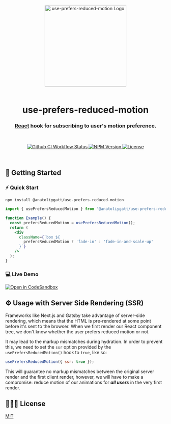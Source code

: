 <br>

<div align="center">
  <img src="https://i.imgur.com/pVg0HpQ.png" width="256" alt="use-prefers-reduced-motion Logo">
</div>

<br>

<h1 align="center">use-prefers-reduced-motion</h1>
<h3 align="center"><a href="https://reactjs.org">React</a> hook for subscribing to user's motion preference.</h3>

<br>

<p align="center">
  <a href="https://github.com/anatoliygatt/use-prefers-reduced-motion/actions?query=workflow%3ACI">
    <img src="https://img.shields.io/github/actions/workflow/status/anatoliygatt/use-prefers-reduced-motion/ci.yml?branch=master&style=for-the-badge&logo=github&label=CI&labelColor=000000" alt="Github CI Workflow Status">
  </a>
  <a href="https://www.npmjs.com/package/@anatoliygatt/use-prefers-reduced-motion">
    <img src="https://img.shields.io/npm/v/@anatoliygatt/use-prefers-reduced-motion.svg?style=for-the-badge&logo=npm&labelColor=000000" alt="NPM Version">
  </a>
  <a href="https://github.com/anatoliygatt/use-prefers-reduced-motion/blob/master/LICENSE">
    <img src="https://img.shields.io/github/license/anatoliygatt/use-prefers-reduced-motion.svg?style=for-the-badge&logo=opensourceinitiative&logoColor=ffffff&labelColor=000000" alt="License">
  </a>
</p>

<br>

## 🚀 Getting Started

### ⚡️ Quick Start

```shell
npm install @anatoliygatt/use-prefers-reduced-motion
```

```jsx
import { usePrefersReducedMotion } from '@anatoliygatt/use-prefers-reduced-motion';

function Example() {
  const prefersReducedMotion = usePrefersReducedMotion();
  return (
    <div
      className={`box ${
        prefersReducedMotion ? 'fade-in' : 'fade-in-and-scale-up'
      }`}
    />
  );
}
```

### 💻 Live Demo

[![Open in CodeSandbox](https://codesandbox.io/static/img/play-codesandbox.svg)](https://codesandbox.io/s/demo-for-anatoliygatt-use-prefers-reduced-motion-68910)

## ⚙️ Usage with Server Side Rendering (SSR)

Frameworks like Next.js and Gatsby take advantage of server-side rendering, which means that the HTML is pre-rendered at some point before it's sent to the browser. When we first render our React component tree, we don't know whether the user prefers reduced motion or not.

It may lead to the markup mismatches during hydration. In order to prevent this, we need to set the `ssr` option provided by the `usePrefersReducedMotion()` hook to `true`, like so:

```javascript
usePrefersReducedMotion({ ssr: true });
```

This will guarantee no markup mismatches between the original server render and the first client render, however, we will have to make a compromise: reduce motion of our animations for **_all users_** in the very first render.

## 👨🏼‍⚖️ License

[MIT](https://github.com/anatoliygatt/use-prefers-reduced-motion/blob/master/LICENSE)
